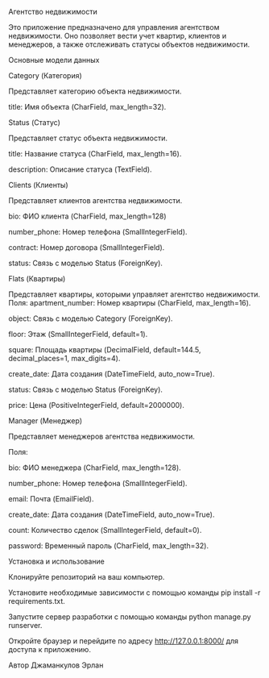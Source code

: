 Агентство недвижимости

Это приложение предназначено для управления агентством недвижимости. Оно позволяет вести учет квартир, клиентов и менеджеров, а также отслеживать статусы объектов недвижимости.

Основные модели данных

Category (Категория)

Представляет категорию объекта недвижимости.

title: Имя объекта (CharField, max_length=32).

Status (Статус)

Представляет статус объекта недвижимости.

title: Название статуса (CharField, max_length=16).

description: Описание статуса (TextField).

Clients (Клиенты)

Представляет клиентов агентства недвижимости.

bio: ФИО клиента (CharField, max_length=128)

number_phone: Номер телефона (SmallIntegerField).

contract: Номер договора (SmallIntegerField).

status: Связь с моделью Status (ForeignKey).

Flats (Квартиры)

Представляет квартиры, которыми управляет агентство недвижимости.
Поля:
apartment_number: Номер квартиры (CharField, max_length=16).

object: Связь с моделью Category (ForeignKey).

floor: Этаж (SmallIntegerField, default=1).

square: Площадь квартиры (DecimalField, default=144.5, decimal_places=1, max_digits=4).

create_date: Дата создания (DateTimeField, auto_now=True).

status: Связь с моделью Status (ForeignKey).

price: Цена (PositiveIntegerField, default=2000000).

Manager (Менеджер)

Представляет менеджеров агентства недвижимости.

Поля:

bio: ФИО менеджера (CharField, max_length=128).

number_phone: Номер телефона (SmallIntegerField).

email: Почта (EmailField).

create_date: Дата создания (DateTimeField, auto_now=True).

count: Количество сделок (SmallIntegerField, default=0).

password: Временный пароль (CharField, max_length=32).

Установка и использование

Клонируйте репозиторий на ваш компьютер.

Установите необходимые зависимости с помощью команды pip install -r requirements.txt.

Запустите сервер разработки с помощью команды python manage.py runserver.

Откройте браузер и перейдите по адресу http://127.0.0.1:8000/ для доступа к приложению.


Автор
Джаманкулов Эрлан

